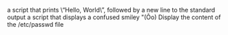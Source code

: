 a script that prints \“Hello, World\”, followed by a new line to the standard output
a script that displays a confused smiley \"(Ôo)
Display the content of the /etc/passwd file
